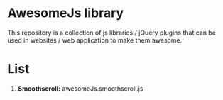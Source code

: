 AwesomeJs library
============================

This repository is a collection of js libraries / jQuery plugins that can be used in websites / web application to make them awesome.

List
===========================
1. **Smoothscroll:** awesomeJs.smoothscroll.js